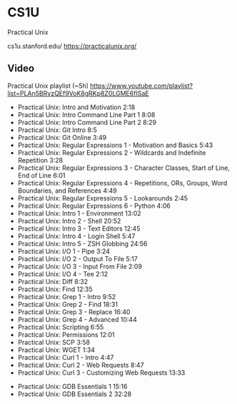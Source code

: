 CS1U
====

Practical Unix

cs1u.stanford.edu/
https://practicalunix.org/

## Video

Practical Unix playlist (~5h)
https://www.youtube.com/playlist?list=PLAn5BRyzQEf9VoK8gRKp8Z0LGME6fISaE

+ Practical Unix: Intro and Motivation 2:18
+ Practical Unix: Intro Command Line Part 1 8:08
+ Practical Unix: Intro Command Line Part 2 8:29
+ Practical Unix: Git Intro 8:5
+ Practical Unix: Git Online 3:49
+ Practical Unix: Regular Expressions 1 - Motivation and Basics 5:43
+ Practical Unix: Regular Expressions 2 - Wildcards and Indefinite Repetition 3:28
+ Practical Unix: Regular Expressions 3 - Character Classes, Start of Line, End of Line 6:01
+ Practical Unix: Regular Expressions 4 - Repetitions, ORs, Groups, Word Boundaries, and References 4:49
+ Practical Unix: Regular Expressions 5 - Lookarounds 2:45
+ Practical Unix: Regular Expressions 6 - Python 4:06
+ Practical Unix: Intro 1 - Environment 13:02
+ Practical Unix: Intro 2 - Shell 20:52
+ Practical Unix: Intro 3 - Text Editors 12:45
+ Practical Unix: Intro 4 - Login Shell 5:47
+ Practical Unix: Intro 5 - ZSH Globbing 24:56
+ Practical Unix: I/O 1 - Pipe 3:24
+ Practical Unix: I/O 2 - Output To File 5:17
+ Practical Unix: I/O 3 - Input From File 2:09
+ Practical Unix: I/O 4 - Tee 2:12
+ Practical Unix: Diff 8:32
+ Practical Unix: Find 12:35
+ Practical Unix: Grep 1 - Intro 9:52
+ Practical Unix: Grep 2 - Find 18:31
+ Practical Unix: Grep 3 - Replace 16:40
+ Practical Unix: Grep 4 - Advanced 10:44
+ Practical Unix: Scripting 6:55
+ Practical Unix: Permissions 12:01
+ Practical Unix: SCP 3:58
+ Practical Unix: WGET 1:34
+ Practical Unix: Curl 1 - Intro 4:47
+ Practical Unix: Curl 2 - Web Requests 8:47
+ Practical Unix: Curl 3 - Customizing Web Requests 13:33
- Practical Unix: GDB Essentials 1 15:16
- Practical Unix: GDB Essentials 2 32:28
